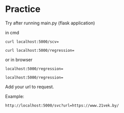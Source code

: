 # Practice

Try after running main.py (flask application)

in cmd
```
curl localhost:5000/scv=
```
```
curl localhost:5000/regression=
```
or in browser
```
localhost:5000/regression=
```
```
localhost:5000/regression=
```
Add your url to request.

Example:
```
http://localhost:5000/svc?url=https://www.21vek.by/
```
